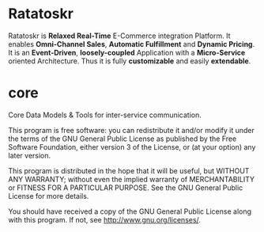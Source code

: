 # Ratatoskr

Ratatoskr is **Relaxed Real-Time** E-Commerce integration Platform. It enables **Omni-Channel Sales**, **Automatic Fulfillment** and **Dynamic Pricing**.
It is an **Event-Driven**, **loosely-coupled** Application with a **Micro-Service** oriented Architecture. Thus it is fully **customizable** and easily **extendable**.

# core
Core Data Models & Tools for inter-service communication.


This program is free software: you can redistribute it and/or modify
it under the terms of the GNU General Public License as published by
the Free Software Foundation, either version 3 of the License, or
(at your option) any later version.

This program is distributed in the hope that it will be useful,
but WITHOUT ANY WARRANTY; without even the implied warranty of
MERCHANTABILITY or FITNESS FOR A PARTICULAR PURPOSE.  See the
GNU General Public License for more details.

You should have received a copy of the GNU General Public License
along with this program.  If not, see <http://www.gnu.org/licenses/>.
